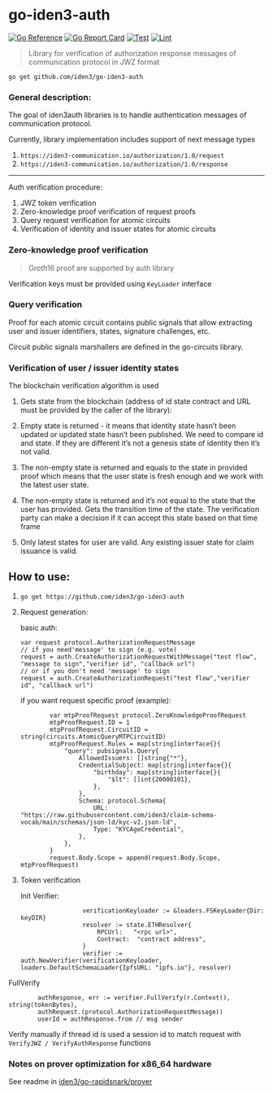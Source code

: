 # go-iden3-auth

[![Go Reference](https://pkg.go.dev/badge/github.com/iden3/go-iden3-auth.svg)](https://pkg.go.dev/github.com/iden3/go-iden3-auth)
[![Go Report Card](https://goreportcard.com/badge/github.com/iden3/go-iden3-auth)](https://goreportcard.com/report/github.com/iden3/go-iden3-auth)
[![Test](https://github.com/iden3/go-iden3-auth/actions/workflows/ci-test.yaml/badge.svg)](https://github.com/iden3/go-iden3-auth/actions/workflows/ci-test.yaml)
[![Lint](https://github.com/iden3/go-iden3-auth/actions/workflows/ci-lint.yaml/badge.svg)](https://github.com/iden3/go-iden3-auth/actions/workflows/ci-lint.yaml)

> Library for verification of authorization response messages of communication protocol in JWZ format
>


`go get github.com/iden3/go-iden3-auth`

### General description:

The goal of iden3auth libraries is to handle authentication messages of communication protocol.

Currently, library implementation includes support of next message types

1. `https://iden3-communication.io/authorization/1.0/request`
2. `https://iden3-communication.io/authorization/1.0/response`


---

Auth verification procedure:

1. JWZ token verification
2. Zero-knowledge proof verification of request proofs
3. Query request verification for atomic circuits 
4. Verification of identity and issuer states for atomic circuits

### Zero-knowledge proof verification

> Groth16 proof are supported by auth library
>

Verification keys must be provided using `KeyLoader` interface

### Query verification 

Proof for each atomic circuit contains public signals that allow extracting user and issuer identifiers, states, signature challenges, etc.

Circuit public signals marshallers are defined in the go-circuits library.

### Verification of user / issuer identity states

The blockchain verification algorithm is used

1. Gets state from the blockchain (address of id state contract and URL must be provided by the caller of the library):
  1. Empty state is returned - it means that identity state hasn’t been updated or updated state hasn’t been published. We need to compare id and state. If they are different it’s not a genesis state of identity then it’s not valid.
  2. The non-empty state is returned and equals to the state in provided proof which means that the user state is fresh enough and we work with the latest user state.
  3. The non-empty state is returned and it’s not equal to the state that the user has provided. Gets the transition time of the state. The verification party can make a decision if it can accept this state based on that time frame

2. Only latest states for user are valid. Any existing issuer state for claim issuance is valid.





## How to use:
1. `go get https://github.com/iden3/go-iden3-auth`
2. Request generation:

   basic auth:
    ``` golang
    var request protocol.AuthorizationRequestMessage
    // if you need'message' to sign (e.g. vote)
    request = auth.CreateAuthorizationRequestWithMessage("test flow", "message to sign","verifier id", "callback url")
    // or if you don't need 'message' to sign
    request = auth.CreateAuthorizationRequest("test flow","verifier id", "callback url")

   ``` 
   if you want request specific proof (example):
   ``` golang
           var mtpProofRequest protocol.ZeroKnowledgeProofRequest
           mtpProofRequest.ID = 1
           mtpProofRequest.CircuitID = string(circuits.AtomicQueryMTPCircuitID)
           mtpProofRequest.Rules = map[string]interface{}{
               "query": pubsignals.Query{
                   AllowedIssuers: []string{"*"},
                   CredentialSubject: map[string]interface{}{
                       "birthday": map[string]interface{}{
                           "$lt": []int{20000101},
                       },
                   },
                   Schema: protocol.Schema{
                       URL:  "https://raw.githubusercontent.com/iden3/claim-schema-vocab/main/schemas/json-ld/kyc-v2.json-ld",
                       Type: "KYCAgeCredential",
                   },
               },
           }
           request.Body.Scope = append(request.Body.Scope, mtpProofRequest)       
   ``` 


3. Token verification

   
   Init Verifier:
   
   ```
                    verificationKeyloader := &loaders.FSKeyLoader{Dir: keyDIR}
                    resolver := state.ETHResolver{
                        RPCUrl:   "<rpc url>",
                        Contract:  "contract address",
                    }
                    verifier := auth.NewVerifier(verificationKeyloader, loaders.DefaultSchemaLoader{IpfsURL: "ipfs.io"}, resolver)
   ```


FullVerify

``` golang
		authResponse, err := verifier.FullVerify(r.Context(), string(tokenBytes),
		authRequest.(protocol.AuthorizationRequestMessage))
		userId = authResponse.from // msg sender
``` 

Verify manually if thread id is used a session id to match request with `VerifyJWZ / VerifyAuthResponse` functions

### Notes on prover optimization for x86_64 hardware

See readme in [iden3/go-rapidsnark/prover](https://github.com/iden3/go-rapidsnark/blob/main/prover/)
